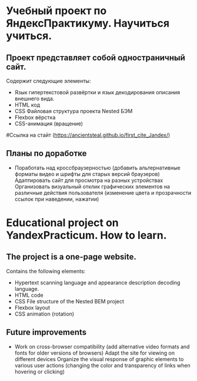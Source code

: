# Учебный проект по ЯндексПрактикуму.  Научиться учиться.  

## Проект представляет собой одностраничный сайт.
Содержит следующие элементы:
* Язык гипертекстовой развёртки и язык декодирования описания внешнего вида.
* HTML код
* CSS Файловая структура проекта Nested БЭМ
* Flexbox вёрстка
* CSS-анимация (вращение)

#Ссылка на стайт (https://ancientsteal.github.io/first_cite_Jandex/) 

## Планы по доработке
* Поработать над кроссбраузерностью (добавить альтернативные форматы видео и шрифты для старых версий браузеров)
Адаптировать сайт для просмотра на разных устройствах
Организовать визуальный отклик графических элементов на различные действия пользователя (изменение цвета и прозрачности ссылок при наведении, нажатии)


# Educational project on YandexPracticum.  How to learn.

## The project is a one-page website.
Contains the following elements:
* Hypertext scanning language and appearance description decoding language.
* HTML code
* CSS File structure of the Nested BEM project
* Flexbox layout
* CSS animation (rotation)

## Future improvements
* Work on cross-browser compatibility (add alternative video formats and fonts for older versions of browsers)
Adapt the site for viewing on different devices
Organize the visual response of graphic elements to various user actions (changing the color and transparency of links when hovering or clicking)
